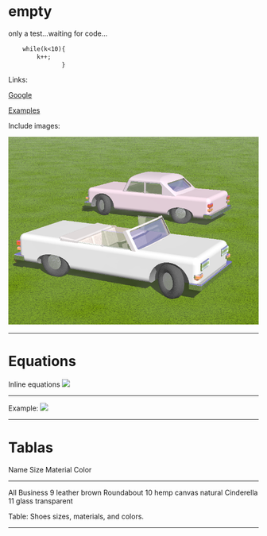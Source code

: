 # empty
only a test...waiting for code...

``` [c] 
    while(k<10){
        k++;
               }
```

Links:

[Google](http://www.google.com "search")

[Examples](./useful_commands.html "useful commands examples")

Include images:

![render from pov (caption).](./car.png "car")

***

Equations
=========

Inline equations <img src="https://render.githubusercontent.com/render/math?math=I = \int \rho R^{2} dV">

***

Example: <dev align="center"><img src="https://render.githubusercontent.com/render/math?math=E = m c^2">

***

Tablas
======


Name           Size  Material      Color
------------- -----  ------------  ------------
All Business      9  leather       brown
Roundabout       10  hemp canvas   natural
Cinderella       11  glass         transparent

Table: Shoes sizes, materials, and colors.

***

